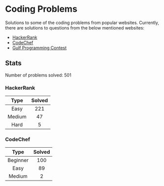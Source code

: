 # Coding Problems

Solutions to some of the coding problems from popular websites. Currently, there are solutions to questions from the below mentioned websites:
* [HackerRank](HackerRank "HackerRank")
* [CodeChef](CodeChef "CodeChef")
* [Gulf Programming Contest](Gulf%20Programming%20Contest "GPC")

## Stats

Number of problems solved: 501

### HackerRank

|Type|Solved|
|:---:|:---:|
|Easy|221|
|Medium|47|
|Hard|5|

### CodeChef

|Type|Solved|
|:---:|:---:|
|Beginner|100|
|Easy|89|
|Medium|2|